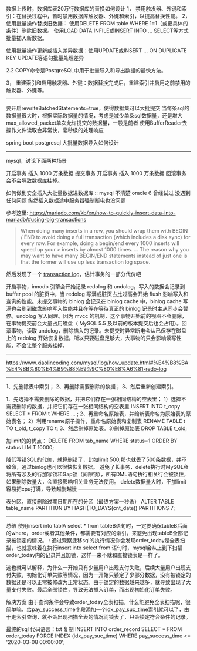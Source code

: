 
数据上传时，数据库表20万行数据库的替换如何设计
1， 禁用触发器、外键和索引：在替换过程中，暂时禁用数据库触发器、外键和索引，以提高替换性能。
2， 使用批量操作替换旧数据：
使用DELETE FROM table WHERE 1=1（或更具体的条件）删除旧数据。
使用LOAD DATA INFILE或INSERT INTO ... SELECT等方式批量插入新数据。

使用批量操作更新或插入差异数据：使用UPDATE或INSERT ... ON DUPLICATE KEY UPDATE等语句批量处理差异

2.2 COPY命令是PostgreSQL中用于批量导入和导出数据的最快方法。

3， 重建索引和启用触发器、外键：数据替换完成后，重建索引并启用之前禁用的触发器、外键等。


---


要开启rewriteBatchedStatements=true，使得数据集可以大批提交
当每条sql的数据量很大时，根据实际数据量的情况，考虑是减少单条sql数据量，还是增大max_allowed_packet单次允许提交的数据量，一般是前者
使用BufferReader去操作文件读取会非常快，毫秒级的处理响应



spring boot postgresql 大批量数据导入如何设计


---

mysql，讨论下面两种场景

开启事务
插入 1000 万条数据
提交事务
开启事务
插入 1000 万条数据
回滚事务
会不会导致数据库挂掉。

如何做到安全插入大批量数据进数据库
::
mysql 不清楚 oracle 6 曾经试过 没遇到任何问题 纵然插入数据途中服务器强制断电也没问题

参考这里: https://mariadb.com/kb/en/how-to-quickly-insert-data-into-mariadb/#using-big-transactions

> When doing many inserts in a row, you should wrap them with BEGIN / END to avoid doing a full transaction
> (which includes a disk sync) for every row. For example, doing a begin/end every 1000 inserts will speed up your > inserts by almost 1000 times.
> ...
> The reason why you may want to have many BEGIN/END statements instead of just one is that the former will use up less transaction log space.

然后发现了一个 [transaction log]( https://mariadb.com/kb/en/innodb-redo-log/ )，估计事务的一部分代价吧

开启事物，innodb 引擎会开始记录 redolog 和 undolog，写入的数据会记录到 buffer pool 的脏页中，当 redolog 写满或脏页占比过高会开始 flush 影响写入和查询的性能。未提交事物的 binlog 会记录在 binlog cache 中，binlog cache 写满也会刷到磁盘影响写入性能并且在等在等待真正的 binlog 记录时主从同步会暂停。undolog 写入同理。因为 mvcc 的机制，这个事物开始前的视图不会删除，在事物提交前会大量占用磁盘（ MySQL 5.5 及以前的版本提交后也会占用）。回滚事物，读取 undolog，删除插入的记录。未提交时异常断电会从已保存在磁盘上的 redolog 开始恢复数据。所以只要磁盘足够大，大事物的只会影响读写性能，不会让整个服务挂掉。


---

https://www.xiaolincoding.com/mysql/log/how_update.html#%E4%B8%BA%E4%BB%80%E4%B9%88%E9%9C%80%E8%A6%81-redo-log


---

1、先删除表中索引；
2、再删除需要删除的数据；
3、然后重新创建索引。


1、先选择不需要删除的数据，并把它们存在一张相同结构的空表里； 1）选择不需要删除的数据，并把它们存在一张相同结构的空表里
INSERT INTO t_copy SELECT * FROM t WHERE ... ;
2、再重命名原始表，并给新表命名为原始表的原始表名； 2）利用rename原子操作，重命名原始表和复制表
RENAME TABLE t TO t_old, t_copy TO t;
3、然后删掉原始表。3)删掉原始表
DROP TABLE t_old;


加limit的的优点：
DELETE FROM tab_name WHERE status=1 ORDER BY status LIMIT 10000;

降低写错SQL的代价，就算删错了，比如limit 500,那也就丢了500条数据，并不致命，通过binlog也可以很快恢复数据。
避免了长事务，delete执行时MySQL会将所有涉及的行加写锁和Gap锁（间隙锁），所有DML语句执行相关行会被锁住，如果删除数量大，会直接影响相关业务无法使用。
delete数据量大时，不加limit容易把cpu打满，导致越删越慢
————————————————

表分区，直接删除过期日期所在的分区（最终方案—秒杀）
ALTER TABLE table_name PARTITION BY HASH(TO_DAYS(cnt_date)) PARTITIONS 7;


---
总结
使用insert into tablA select * from tableB语句时，一定要确保tableB后面的where，order或者其他条件，都需要有对应的索引，来避免出现tableB全部记录被锁定的情况。
:
通过观察迁移sql的执行情况你会发现order_today是全表扫描，也就意味着在执行insert into select from 语句时，mysql会从上到下扫描order_today内的记录并且加锁，这样一来不就和直接锁表是一样了。

这也就可以解释，为什么一开始只有少量用户出现支付失败，后续大量用户出现支付失败，初始化订单失败等情况，因为一开始只锁定了少部分数据，没有被锁定的数据还是可以正常被修改为正常状态。由于锁定的数据越来越多，就导致出现了大量支付失败。最后全部锁住，导致无法插入订单，而出现初始化订单失败。

解决方案
由于查询条件会导致order_today全表扫描，什么能避免全表扫描呢，很简单嘛，给pay_success_time字段添加一个idx_pay_suc_time索引就可以了，由于走索引查询，就不会出现扫描全表的情况而锁表了，只会锁定符合条件的记录。

最终的sql
代码语言：txt
复制
INSERT INTO order_record SELECT
*
FROM
order_today FORCE INDEX (idx_pay_suc_time)
WHERE
pay_success_time <= '2020-03-08 00:00:00';


